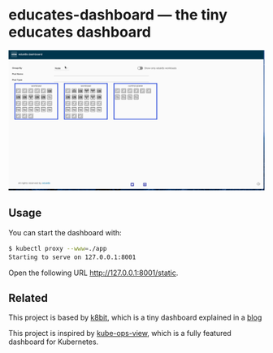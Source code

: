# educates-dashboard — the tiny educates dashboard

![educates-dashboard — the tiny educates dashboard](preview.gif)

## Usage

You can start the dashboard with:

```bash
$ kubectl proxy --www=./app
Starting to serve on 127.0.0.1:8001
```

Open the following URL <http://127.0.0.1:8001/static>.

## Related

This project is based by [k8bit](https://github.com/learnk8s/k8bit), which is a tiny dashboard explained in a [blog](https://learnk8s.io/real-time-dashboard)

This project is inspired by [kube-ops-view](https://github.com/hjacobs/kube-ops-view), which is a fully featured dashboard for Kubernetes.
